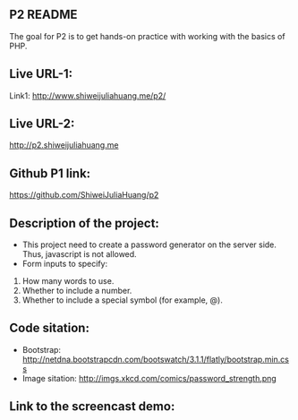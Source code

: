 ## P2 README

The goal for P2 is to get hands-on practice with working with the basics of PHP.

## Live URL-1:
Link1:
http://www.shiweijuliahuang.me/p2/

## Live URL-2:
http://p2.shiweijuliahuang.me

## Github P1 link:
https://github.com/ShiweiJuliaHuang/p2


## Description of the project:

* This project need to create a password generator on the server side. Thus, javascript is not allowed. 
* Form inputs to specify:
1. How many words to use.
2. Whether to include a number.
3. Whether to include a special symbol (for example, @).

## Code sitation:
* Bootstrap: http://netdna.bootstrapcdn.com/bootswatch/3.1.1/flatly/bootstrap.min.css
* Image sitation: http://imgs.xkcd.com/comics/password_strength.png

## Link to the screencast demo:

